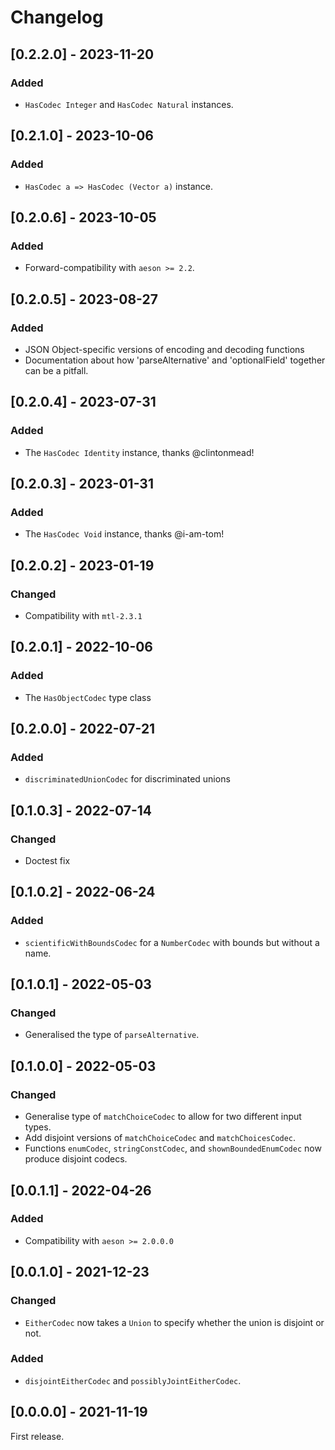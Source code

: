 # Changelog

## [0.2.2.0] - 2023-11-20

### Added

* `HasCodec Integer` and `HasCodec Natural` instances.

## [0.2.1.0] - 2023-10-06

### Added

* `HasCodec a => HasCodec (Vector a)` instance.

## [0.2.0.6] - 2023-10-05

### Added

* Forward-compatibility with `aeson >= 2.2`.

## [0.2.0.5] - 2023-08-27

### Added

* JSON Object-specific versions of encoding and decoding functions
* Documentation about how 'parseAlternative' and 'optionalField' together can be a pitfall.

## [0.2.0.4] - 2023-07-31

### Added

* The `HasCodec Identity` instance, thanks @clintonmead!

## [0.2.0.3] - 2023-01-31

### Added

* The `HasCodec Void` instance, thanks @i-am-tom!

## [0.2.0.2] - 2023-01-19

### Changed

* Compatibility with `mtl-2.3.1`

## [0.2.0.1] - 2022-10-06

### Added

* The `HasObjectCodec` type class

## [0.2.0.0] - 2022-07-21

### Added

* `discriminatedUnionCodec` for discriminated unions

## [0.1.0.3] - 2022-07-14

### Changed

* Doctest fix

## [0.1.0.2] - 2022-06-24

### Added

* `scientificWithBoundsCodec` for a `NumberCodec` with bounds but without a name.

## [0.1.0.1] - 2022-05-03

### Changed

* Generalised the type of `parseAlternative`.

## [0.1.0.0] - 2022-05-03

### Changed

* Generalise type of `matchChoiceCodec` to allow for two different input types.
* Add disjoint versions of `matchChoiceCodec` and `matchChoicesCodec`.
* Functions `enumCodec`, `stringConstCodec`, and `shownBoundedEnumCodec` now produce disjoint codecs.

## [0.0.1.1] - 2022-04-26

### Added

* Compatibility with `aeson >= 2.0.0.0`

## [0.0.1.0] - 2021-12-23

### Changed

* `EitherCodec` now takes a `Union` to specify whether the union is disjoint or not.

### Added

* `disjointEitherCodec` and `possiblyJointEitherCodec`.

## [0.0.0.0] - 2021-11-19

First release.
